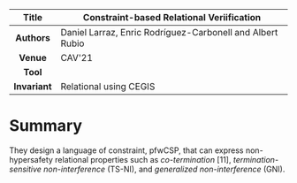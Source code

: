 | **Title**     | Constraint-based Relational Veriification                                                    |
|:-------------:|----------------------------------------------------------------------------------------------|
| **Authors**   | Daniel Larraz, Enric Rodríguez-Carbonell and Albert Rubio                                    |
| **Venue**     | CAV'21                                                                                       |
| **Tool**      |                                                                                              |
| **Invariant** | Relational using CEGIS                                                                       |



# Summary

They design a language of constraint, pfwCSP, 
that can express non-hypersafety relational properties such as *co-termination* [11], 
*termination-sensitive non-interference* (TS-NI), and *generalized non-interference* (GNI).
